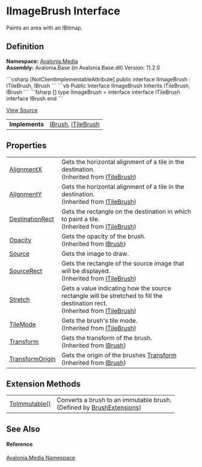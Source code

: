 # IImageBrush Interface


Paints an area with an IBitmap.



## Definition
**Namespace:** <a href="N_Avalonia_Media">Avalonia.Media</a>  
**Assembly:** Avalonia.Base (in Avalonia.Base.dll) Version: 11.2.0

<Tabs groupId="api-code-preview">
<TabItem value="csharp" label="C#">
```csharp
[NotClientImplementableAttribute]
public interface IImageBrush : ITileBrush, 
	IBrush
```
</TabItem>
<TabItem value="vb" label="VB">
```vb
<NotClientImplementableAttribute>
Public Interface IImageBrush
	Inherits ITileBrush, IBrush
```
</TabItem>
<TabItem value="fsharp" label="F#">
```fsharp
[<NotClientImplementableAttribute>]
type IImageBrush = 
    interface
        interface ITileBrush
        interface IBrush
    end
```
</TabItem>
</Tabs>



<a href="https://github.com/AvaloniaUI/Avalonia/tree/master/src/Avalonia.Base/Media/IImageBrush.cs" title="View the source code">View Source</a>

<table>
<tr><td><strong>Implements</strong></td><td><a href="T_Avalonia_Media_IBrush">IBrush</a>, <a href="T_Avalonia_Media_ITileBrush">ITileBrush</a></td></tr>
</table>



## Properties
<table>
<tr>
<td><a href="P_Avalonia_Media_ITileBrush_AlignmentX">AlignmentX</a></td>
<td>Gets the horizontal alignment of a tile in the destination.<br />(Inherited from <a href="T_Avalonia_Media_ITileBrush">ITileBrush</a>)</td>
</tr>
<tr>
<td><a href="P_Avalonia_Media_ITileBrush_AlignmentY">AlignmentY</a></td>
<td>Gets the horizontal alignment of a tile in the destination.<br />(Inherited from <a href="T_Avalonia_Media_ITileBrush">ITileBrush</a>)</td>
</tr>
<tr>
<td><a href="P_Avalonia_Media_ITileBrush_DestinationRect">DestinationRect</a></td>
<td>Gets the rectangle on the destination in which to paint a tile.<br />(Inherited from <a href="T_Avalonia_Media_ITileBrush">ITileBrush</a>)</td>
</tr>
<tr>
<td><a href="P_Avalonia_Media_IBrush_Opacity">Opacity</a></td>
<td>Gets the opacity of the brush.<br />(Inherited from <a href="T_Avalonia_Media_IBrush">IBrush</a>)</td>
</tr>
<tr>
<td><a href="P_Avalonia_Media_IImageBrush_Source">Source</a></td>
<td>Gets the image to draw.</td>
</tr>
<tr>
<td><a href="P_Avalonia_Media_ITileBrush_SourceRect">SourceRect</a></td>
<td>Gets the rectangle of the source image that will be displayed.<br />(Inherited from <a href="T_Avalonia_Media_ITileBrush">ITileBrush</a>)</td>
</tr>
<tr>
<td><a href="P_Avalonia_Media_ITileBrush_Stretch">Stretch</a></td>
<td>Gets a value indicating how the source rectangle will be stretched to fill the destination rect.<br />(Inherited from <a href="T_Avalonia_Media_ITileBrush">ITileBrush</a>)</td>
</tr>
<tr>
<td><a href="P_Avalonia_Media_ITileBrush_TileMode">TileMode</a></td>
<td>Gets the brush's tile mode.<br />(Inherited from <a href="T_Avalonia_Media_ITileBrush">ITileBrush</a>)</td>
</tr>
<tr>
<td><a href="P_Avalonia_Media_IBrush_Transform">Transform</a></td>
<td>Gets the transform of the brush.<br />(Inherited from <a href="T_Avalonia_Media_IBrush">IBrush</a>)</td>
</tr>
<tr>
<td><a href="P_Avalonia_Media_IBrush_TransformOrigin">TransformOrigin</a></td>
<td>Gets the origin of the brushes <a href="P_Avalonia_Media_IBrush_Transform">Transform</a><br />(Inherited from <a href="T_Avalonia_Media_IBrush">IBrush</a>)</td>
</tr>
</table>

## Extension Methods
<table>
<tr>
<td><a href="M_Avalonia_Media_BrushExtensions_ToImmutable">ToImmutable()</a></td>
<td>Converts a brush to an immutable brush.<br />(Defined by <a href="T_Avalonia_Media_BrushExtensions">BrushExtensions</a>)</td>
</tr>
</table>

## See Also


#### Reference
<a href="N_Avalonia_Media">Avalonia.Media Namespace</a>  

